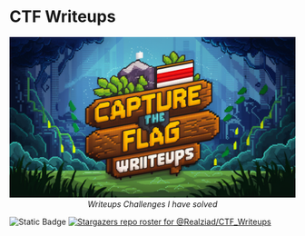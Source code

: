 # CTF Writeups
<p align="center">
<img src="resources/images/Logo.png">
<br>
<i>Writeups Challenges I have solved</i>

![Static Badge](https://img.shields.io/badge/Realziad-CTF_Writeups-blue?logo=github&link=https%3A%2F%2Fgithub.com%2FRealziad%2FCTF_Writeups)
[![Stargazers repo roster for @Realziad/CTF_Writeups](https://reporoster.com/stars/Realziad/CTF_Writeups)](https://github.com/Realziad/CTF_Writeups/stargazers)

